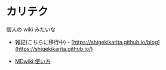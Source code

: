 # カリテク

<!-- [gimmick:TwitterFollow](@kari_tech) -->

個人の wiki みたいな

+ 雑記(こちらに移行中) - [https://shigekikarita.github.io/blog](https://shigekikarita.github.io/)


+ [MDwiki 使い方](howto.md)
